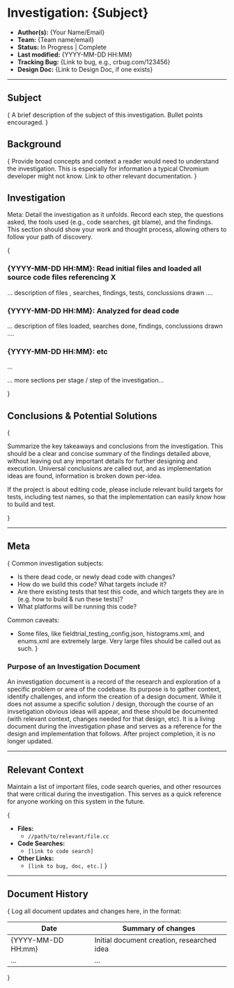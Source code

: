 # Investigation: {Subject}

- **Author(s):** {Your Name/Email}
- **Team:** {Team name/email}
- **Status:** In Progress | Complete
- **Last modified:** {YYYY-MM-DD HH:MM}
- **Tracking Bug:** {Link to bug, e.g., crbug.com/123456}
- **Design Doc:** {Link to Design Doc, if one exists}

---
## Subject

{ A brief description of the subject of this investigation. Bullet points
encouraged. }

## Background

{ Provide broad concepts and context a reader would need to understand the
investigation. This is especially for information a typical Chromium developer
might not know. Link to other relevant documentation. }

## Investigation

Meta: Detail the investigation as it unfolds. Record each step, the questions
asked, the tools used (e.g., code searches, git blame), and the findings. This
section should show your work and thought process, allowing others to follow
your path of discovery.

{

### {YYYY-MM-DD HH:MM}: Read initial files and loaded all source code files referencing X
... description of files , searches, findings, tests, conclussions drawn ....


### {YYYY-MM-DD HH:MM}: Analyzed for dead code
... description of files loaded, searches done, findings, conclussions drawn
....

### {YYYY-MM-DD HH:MM}: etc
...

... more sections per stage / step of the investigation...

}

## Conclusions & Potential Solutions

{

Summarize the key takeaways and conclusions from the investigation. This should
be a clear and concise summary of the findings detailed above, without leaving
out any important details for further designing and execution. Universal
conclusions are called out, and as implementation ideas are found, information
is broken down per-idea.

If the project is about editing code, please include relevant build targets for
tests, including test names, so that the implementation can easily know how to
build and test.

}

---
## Meta

{ Common investigation subjects:
- Is there dead code, or newly dead code with changes?
- How do we build this code? What targets include it?
- Are there existing tests that test this code, and which targets they are in
  (e.g. how to build & run these tests)?
- What platforms will be running this code?

Common caveats:
- Some files, like fieldtrial_testing_config.json, histograms.xml, and enums.xml
  are extremely large. Very large files should be called out as such. }

### Purpose of an Investigation Document
An investigation document is a record of the research and exploration of a
specific problem or area of the codebase. Its purpose is to gather context,
identify challenges, and inform the creation of a design document. While it does
not assume a specific solution / design, thorough the course of an invsetigation
obvious ideas will appear, and these should be documented (with relevant
context, changes needed for that design, etc). It is a living document during
the investigation phase and serves as a reference for the design and
implementation that follows. After project completion, it is no longer updated.

---
## Relevant Context

Maintain a list of important files, code search queries, and other resources
that were critical during the investigation. This serves as a quick reference
for anyone working on this system in the future.

{
*   **Files:**
    *   `//path/to/relevant/file.cc`
*   **Code Searches:**
    *   `[link to code search]`
*   **Other Links:**
    *   `[link to bug, doc, etc.]` }

---
## Document History

{ Log all document updates and changes here, in the format:

| Date       | Summary of changes                                           |
| ------------------ |----------------------------------------------------- |
| {YYYY-MM-DD HH:mm} | Initial document creation, researched idea           |
| ...        | ...                                                          |

}
